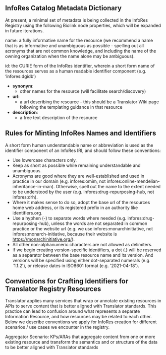 ## InfoRes Catalog Metadata Dictionary

At present, a minimal set of metadata is being collected in the InfoRes Registry using the following Biolink node 
properties, which will be expanded in future iterations.

name:  a fully informative name for the resource (we recommend a name that is as informative and unambiguous as 
possible - spelling out all acronyms that are not common knowledge, and including the name of the owning organization 
when the name alone may be ambiguous).

id: the CURIE form of the InfoRes identifier, wherein a short form name of the resources serves as a human readable 
identifier component (e.g. ‘infores:dgidb’)

* **synonym**:
  * other names for the resource (will facilitate search/discovery)
* **url**: 
  * a url describing the resource - this should be a Translator Wiki page following the templating guidance in that resource
* **description**: 
  * a free text description of the resource

## Rules for Minting InfoRes Names and Identifiers

A short form human understandable name or abbreviation is used as the identifier component of an InfoRes IRI, 
and should follow these conventions:

* Use lowercase characters only.
* Keep as short as possible while remaining understandable and unambiguous. 
* Acronyms are good where they are well-established and used in practice in our domain (e.g. infores:omim, not infores:online-mendelian-inheritance-in-man). Otherwise, spell out the name to the extent needed to be understood by the user (e.g. infores:drug-repurposing-hub, not infores:drh).  
* Where it makes sense to do so, adopt the base url of the resources home web address, or its registered prefix in an authority like identifiers.org.
* Use a hyphen (-) to separate words where needed (e.g. infores:drug-repurposing-hub), unless the words are not separated in common practice or the website url (e.g. we use infores:monarchinitiative, not infores:monarch-initiative, because their website is https://monarchinitiative.org/).
* All other non-alphanumeric characters are not allowed as delimiters.
* If we begin creating version-specific identifiers, a dot (.) will be reserved as a separator between the base resource name and its version. And versions will be specified using either dot-separated numerals (e.g. '1.1.2'), or release dates in ISO8601 format (e.g. '2021-04-18').


## Conventions for Crafting Identifiers for Translator Registry Resources

Translator applies many services that wrap or annotate existing resources in APIs to serve content that is better 
aligned with Translator standards. This practice can lead to confusion around what represents a separate Information 
Resource, and how resources may be related to each other. Below we describe conventions we apply for InfoRes creation 
for different scenarios / use cases we encounter in the registry.
 
Aggregator Scenario: KPs/ARAs that aggregate content from one or more existing resource and transform the semantics 
and or structure of the data to be better aligned with Translator standards
